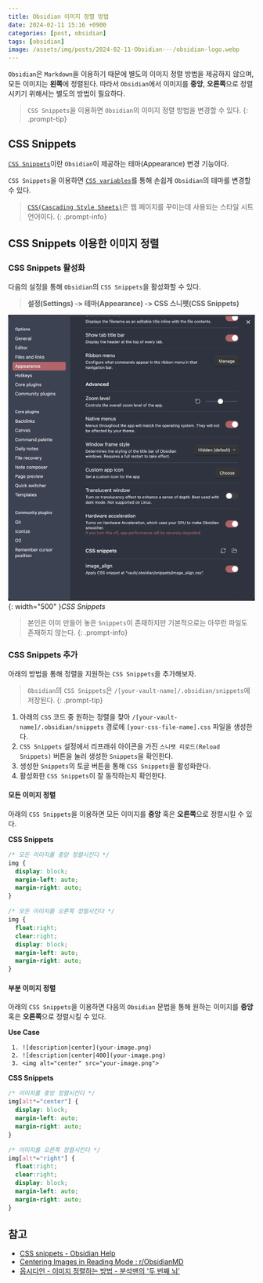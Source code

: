 ```yaml
---
title: Obsidian 이미지 정렬 방법
date: 2024-02-11 15:16 +0900
categories: [post, obsidian]
tags: [obsidian]
image: /assets/img/posts/2024-02-11-Obsidian---/obsidian-logo.webp
---
```


`Obsidian`은 `Markdown`을 이용하기 때문에 별도의 이미지 정렬 방법을 제공하지 않으며, 모든 이미지는 **왼쪽**에 정렬된다. 따라서 `Obsidian`에서 이미지를 **중앙**, **오른쪽**으로 정렬시키기 위해서는 별도의 방법이 필요하다.

> `CSS Snippets`을 이용하면 `Obsidian`의 이미지 정렬 방법을 변경할 수 있다.
{: .prompt-tip}

## CSS Snippets
[`CSS Snippets`](https://help.obsidian.md/Extending+Obsidian/CSS+snippets)이란 `Obsidian`이 제공하는 테마(Appearance) 변경 기능이다.

`CSS Snippets`을 이용하면 [`CSS variables`](https://docs.obsidian.md/Reference/CSS+variables/CSS+variables)를 통해 손쉽게 `Obsidian`의 테마를 변경할 수 있다.

> [`CSS(Cascading Style Sheets)`](https://developer.mozilla.org/ko/docs/Learn/Getting_started_with_the_web/CSS_basics)은 웹 페이지를 꾸미는데 사용되는 스타일 시트 언어이다.
{: .prompt-info}

## CSS Snippets 이용한 이미지 정렬
### CSS Snippets 활성화
다음의 설정을 통해 `Obsidian`의  `CSS Snippets`을 활성화할 수 있다.

> **설정(Settings) -> 테마(Appearance) -> CSS 스니펫(CSS Snippets)**

![image](/assets/img/posts/2024-02-11-Obsidian---/obsidian-css-snippets.webp){: width="500" }_CSS Snippets_

> 본인은 이미 만들어 놓은 `Snippets`이 존재하지만 기본적으로는 아무런 파일도 존재하지 않는다.
{: .prompt-info}

### CSS Snippets 추가
아래의 방법을 통해 정렬을 지원하는 `CSS Snippets`을 추가해보자.

> `Obsidian`의 `CSS Snippets`은 `/[your-vault-name]/.obsidian/snippets`에 저장된다.
{: .prompt-tip}

1. 아래의 `CSS` 코드 중 원하는 정렬을 찾아 `/[your-vault-name]/.obsidian/snippets` 경로에 `[your-css-file-name].css` 파일을 생성한다.
2. `CSS Snippets` 설정에서 리프래쉬 아이콘을 가진 `스니팻 리로드(Reload Snippets)` 버튼을 눌러 생성한 `Snippets`을 확인한다.
3. 생성한 `Snippets`의 토글 버튼을 통해 `CSS Snippets`을 활성화한다.
4. 활성화한 `CSS Snippets`이 잘 동작하는지 확인한다.

#### 모든 이미지 정렬
아래의 `CSS Snippets`을 이용하면 모든 이미지를 **중앙** 혹은 **오른쪽**으로 정렬시킬 수 있다.

**CSS Snippets**
```css
/* 모든 이미지를 중앙 정렬시킨다 */
img {
  display: block;
  margin-left: auto;
  margin-right: auto;
}
```

```css
/* 모든 이미지를 오른쪽 정렬시킨다 */
img {
  float:right;
  clear:right;
  display: block;
  margin-left: auto;
  margin-right: auto;
}
```
#### 부분 이미지 정렬
아래의 `CSS Snippets`을 이용하면 다음의 `Obsidian` 문법을 통해 원하는 이미지를 **중앙** 혹은 **오른쪽**으로 정렬시킬 수 있다.

**Use Case**
```
 1. ![description|center](your-image.png)
 2. ![description|center|400](your-image.png)
 3. <img alt="center" src="your-image.png">
```

**CSS Snippets**
```css
/* 이미지를 중앙 정렬시킨다 */
img[alt*="center"] {
  display: block;
  margin-left: auto;
  margin-right: auto;
}
```

```css
/* 이미지를 오른쪽 정렬시킨다 */
img[alt*="right"] {
  float:right;
  clear:right;
  display: block;
  margin-left: auto;
  margin-right: auto;
}
```

## 참고
- [CSS snippets - Obsidian Help](https://help.obsidian.md/Extending+Obsidian/CSS+snippets)
- [Centering Images in Reading Mode : r/ObsidianMD](https://www.reddit.com/r/ObsidianMD/comments/v1fs0f/centering_images_in_reading_mode/)
- [옵시디언 - 이미지 정렬하는 방법 - 분석맨의 '두 번째 뇌'](https://secondbrain.analysisman.com/obsidian-image-align)
